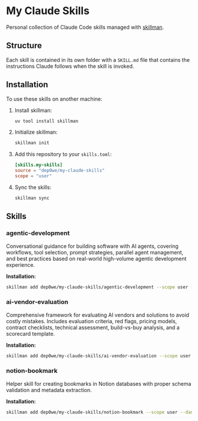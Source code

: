 # My Claude Skills

Personal collection of Claude Code skills managed with [skillman](https://github.com/chrisvoncsefalvay/skillman).

## Structure

Each skill is contained in its own folder with a `SKILL.md` file that contains the instructions Claude follows when the skill is invoked.

## Installation

To use these skills on another machine:

1. Install skillman:
   ```bash
   uv tool install skillman
   ```

2. Initialize skillman:
   ```bash
   skillman init
   ```

3. Add this repository to your `skills.toml`:
   ```toml
   [skills.my-skills]
   source = "dep0we/my-claude-skills"
   scope = "user"
   ```

4. Sync the skills:
   ```bash
   skillman sync
   ```

## Skills

### agentic-development
Conversational guidance for building software with AI agents, covering workflows, tool selection, prompt strategies, parallel agent management, and best practices based on real-world high-volume agentic development experience.

**Installation:**
```bash
skillman add dep0we/my-claude-skills/agentic-development --scope user --dangerously-skip-permissions
```

### ai-vendor-evaluation
Comprehensive framework for evaluating AI vendors and solutions to avoid costly mistakes. Includes evaluation criteria, red flags, pricing models, contract checklists, technical assessment, build-vs-buy analysis, and a scorecard template.

**Installation:**
```bash
skillman add dep0we/my-claude-skills/ai-vendor-evaluation --scope user --dangerously-skip-permissions
```

### notion-bookmark
Helper skill for creating bookmarks in Notion databases with proper schema validation and metadata extraction.

**Installation:**
```bash
skillman add dep0we/my-claude-skills/notion-bookmark --scope user --dangerously-skip-permissions
```
